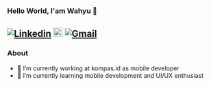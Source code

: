 ### Hello World, I'am Wahyu 👋

[![Linkedin](https://img.shields.io/badge/-LinkedIn-blue?style=flat&logo=Linkedin&logoColor=white)](https://www.linkedin.com/in/wahyu-kharisma-candra/)
[<img src="https://img.shields.io/github/followers/wahyukharisma?label=follow&style=social" height="22" title="Follow me" />](https://github.com/wahyukharisma) 
[![Gmail](https://img.shields.io/badge/-Gmail-c14438?style=flat&logo=Gmail&logoColor=white)](mailto:madewahyu39@gmail.com)
---------------------------------------------------------------------------------------------------------------------------------------------------------------------------------
### About

- 🔭 I’m currently working at kompas.id as mobile developer
- 🌱 I’m currently learning mobile development and UI/UX enthusiast
